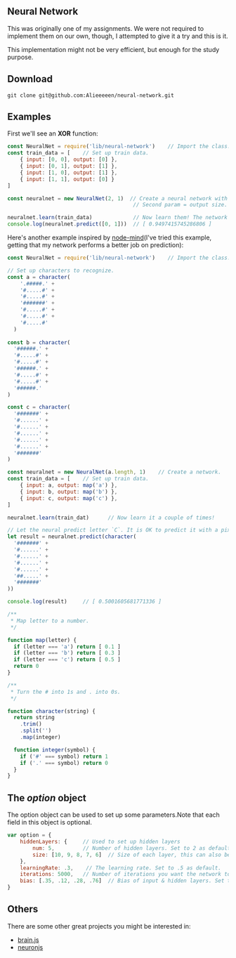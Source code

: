 ## Neural Network
This was originally one of my assignments. We were not required to implement them on our own, though, I attempted to give it a try and this is it.


This implementation might not be very efficient, but enough for the study purpose.

## Download
```
git clone git@github.com:Alieeeeen/neural-network.git
```

## Examples

First we'll see an **XOR** function:

```js
const NeuralNet = require('lib/neural-network')    // Import the class.
const train_data = [    // Set up train data.
    { input: [0, 0], output: [0] },
    { input: [0, 1], output: [1] },
    { input: [1, 0], output: [1] },
    { input: [1, 1], output: [0] }
]

const neuralnet = new NeuralNet(2, 1)  // Create a neural network with first param = input size
                                        // Second param = output size.

neuralnet.learn(train_data)             // Now learn them! The network will learn it a couple of times.
console.log(neuralnet.predict([0, 1]))  // [ 0.9497415745286806 ]
```

Here's another example inspired by [node-mind](https://github.com/stevenmiller888/mind)(I've tried this example, getting that my network performs a better job on prediction):

```js
const NeuralNet = require('lib/neural-network')    // Import the class.

// Set up characters to recognize.
const a = character(
    '.#####.' +
    '#.....#' +
    '#.....#' +
    '#######' +
    '#.....#' +
    '#.....#' +
    '#.....#'
  )
  
const b = character(
  '######.' +
  '#.....#' +
  '#.....#' +
  '######.' +
  '#.....#' +
  '#.....#' +
  '######.'
)

const c = character(
  '#######' +
  '#......' +
  '#......' +
  '#......' +
  '#......' +
  '#......' +
  '#######'
)

const neuralnet = new NeuralNet(a.length, 1)    // Create a network.
const train_data = [    // Set up train data.
    { input: a, output: map('a') },
    { input: b, output: map('b') },
    { input: c, output: map('c') },
]

neuralnet.learn(train_dat)      // Now learn it a couple of times!

// Let the neural predict letter `C`. It is OK to predict it with a pixel off.
let result = neuralnet.predict(character(
  '#######' +
  '#......' +
  '#......' +
  '#......' +
  '#......' +
  '##.....' +
  '#######'
))

console.log(result)     // [ 0.5001605681771336 ]

/**
 * Map letter to a number.
 */

function map(letter) {
  if (letter === 'a') return [ 0.1 ]
  if (letter === 'b') return [ 0.3 ]
  if (letter === 'c') return [ 0.5 ]
  return 0
}

/**
 * Turn the # into 1s and . into 0s.
 */

function character(string) {
  return string
    .trim()
    .split('')
    .map(integer)

  function integer(symbol) {
    if ('#' === symbol) return 1
    if ('.' === symbol) return 0
  }
}
```

## The *option* object
The option object can be used to set up some parameters.Note that each field in this object is optional.
```js
var option = {
    hiddenLayers: {     // Used to set up hidden layers
        num: 5,         // Number of hidden layers. Set to 2 as default.
        size: [10, 9, 8, 7, 6]  // Size of each layer, this can also be a Number. Set to equal the number of inputs as default.
    },
    learningRate: .3,    // The learning rate. Set to .5 as default.
    iterations: 5000,   // Number of iterations you want the network to learn your train data. Set to 2000 as default.
    bias: [.35, .12, .28, .76]  // Bias of input & hidden layers. Set to 0 as default.
}
```

## Others
There are some other great projects you might be interested in:
- [brain.js](https://github.com/BrainJS/brain.js)
- [neuronjs](https://github.com/janhuenermann/neurojs)
